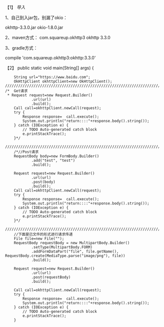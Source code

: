 【1】
*导入*

1、自己到入jar包，别漏了okio：

okhttp-3.3.0.jar
okio-1.8.0.jar

2、maven方式：
<dependency>
  <groupId>com.squareup.okhttp3</groupId>
  <artifactId>okhttp</artifactId>
  <version>3.3.0</version>
</dependency>

3、gradle方式：

compile 'com.squareup.okhttp3:okhttp:3.3.0'

【2】
public static void main(String[] args) {
    
		String url="https://www.baidu.com";
		OkHttpClient okhttpClient=new OkHttpClient();
	///////////////////////////////////////////////////////////////////////////////	
	/*	Get请求
	 * Request request=new Request.Builder()
				.url(url)
				.build();
		Call call=okhttpClient.newCall(request);
	    try {
			Response response=	call.execute();
			System.out.println("return::::"+response.body().string());
		} catch (IOException e) {
			// TODO Auto-generated catch block
			e.printStackTrace();
		}*/
		///////////////////////////////////////////////////////////////////////////////////////////
		/*//Post请求
		RequestBody body=new FormBody.Builder()
				.add("test", "test")
				.build();
		
		Request request=new Request.Builder()
				.url(url)
				.post(body)
				.build();
		Call call=okhttpClient.newCall(request);
	    try {
			Response response=	call.execute();
			System.out.println("return::::"+response.body().string());
		} catch (IOException e) {
			// TODO Auto-generated catch block
			e.printStackTrace();
		}*/
		////////////////////////////////////////////////////////////////////////
		//下面是已文件的形式进行请求传递
		File file=new File("");
		RequestBody requestBody = new MultipartBody.Builder()
			    .setType(MultipartBody.FORM)			    			    
			    .addFormDataPart("file", file.getName(), RequestBody.create(MediaType.parse("image/png"), file))
			    .build();
		
		Request request=new Request.Builder()
				.url(url)
				.post(requestBody)
				.build();
		
		Call call=okhttpClient.newCall(request);
	    try {
			Response response=	call.execute();
			System.out.println("return::::"+response.body().string());
		} catch (IOException e) {
			// TODO Auto-generated catch block
			e.printStackTrace();
		}
